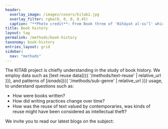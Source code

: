 ```yaml
---
header:
  overlay_image: /images/covers/kitab2.jpg
  overlay_filter: rgba(0, 0, 0, 0.45)
  caption: "**Photo credit**: From Book three of 'Nihāyat al-su’l' which gives instructions on using lances. Dated 773/1371 (Add. MS. 18866, f. 113r)"
title: Book history
layout: tag
permalink: /methods/book-history
taxonomy: book-history
entries_layout: grid
sidebar:
  nav: "methods"
---
```


The KITAB project is chiefly understanding in the study of book history. We employ data such as [text reuse data]({{ '/methods/text-reuse' | relative_url }}), and patterns of [*isnads*]({{ '/methods/sub-genre' | relative_url }}) usage, to understand questions such as:
* How were books written?
* How did writing practices change over time?
* How was the reuse of text valued by contemporaries, was kinds of reuse might have been considered as intellectual theft?

We invite you to read our latest blogs on the subject: